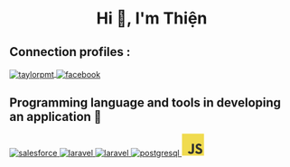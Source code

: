 <h1 align="center">Hi 👋, I'm Thiện</h1>
<h2 align="left">Connection profiles :</h2>
<p align="left">
   <a href="https://www.linkedin.com/in/taylorpmt" target="blank">
   <img align="center" src="https://raw.githubusercontent.com/rahuldkjain/github-profile-readme-generator/master/src/images/icons/Social/linked-in-alt.svg"   alt="taylorpmt" height="40" width="50" />
   </a>
   <a href="https://www.facebook.com/thien.phamminh1998" target="blank">
   <img align="center" src="https://cdn.simpleicons.org/facebook/0099ff"   alt="facebook" height="40" width="50" />
   </a>
</p>
<h2 align="left">Programming language and tools in developing an application 👋 </h2>
<p align="left"> 
   <a href="https://trailblazer.me/id/thienphamminh300898" target="_blank" rel="noreferrer"> 
      <img src="https://cdn.simpleicons.org/salesforce/0099ff" alt="salesforce" width="50" height="40"/> 
   </a> 
   <a href="https://www.php.net/" target="_blank" rel="noreferrer"> 
      <img src="https://cdn.simpleicons.org/php/0099ff" alt="laravel" width="40" height="40"/> 
   </a> 
   <a href="https://laravel.com/" target="_blank" rel="noreferrer"> 
      <img src="https://laravel.com/img/logomark.min.svg" alt="laravel" width="40" height="40"/> 
   </a> 
   <a href="https://www.postgresql.org/" target="_blank" rel="noreferrer"> 
      <img src="https://www.postgresql.org/media/img/about/press/elephant.png" alt="postgresql" width="50" height="40"/> 
   <a href="https://developer.mozilla.org/en-US/docs/Web/JavaScript" target="_blank" rel="noreferrer"> 
     <img src="https://raw.githubusercontent.com/devicons/devicon/master/icons/javascript/javascript-original.svg" 
      alt="javascripts" width="40" height="40"/> 
   </a> 
</p>
